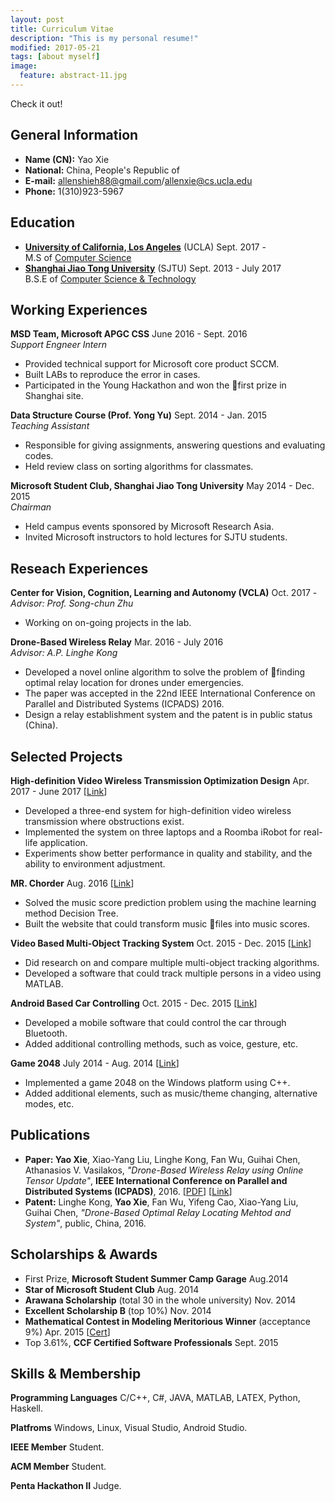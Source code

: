 ```yaml
---
layout: post
title: Curriculum Vitae
description: "This is my personal resume!"
modified: 2017-05-21
tags: [about myself]
image:
  feature: abstract-11.jpg
---
```


Check it out!

## General Information
* **Name (CN):** Yao Xie
* **National:** China, People's Republic of
* **E-mail:** allenshieh88@gmail.com/allenxie@cs.ucla.edu
* **Phone:** 1(310)923-5967

## Education
* [**University of California, Los Angeles**](http://www.ucla.edu/) (UCLA) Sept. 2017 - <br>
M.S of [Computer Science](http://www.cs.ucla.edu/)
* [**Shanghai Jiao Tong University**](http://en.sjtu.edu.cn/) (SJTU) Sept. 2013 - July 2017 <br>
B.S.E of [Computer Science & Technology](http://www.cs.sjtu.edu.cn/en/)


## Working Experiences
**MSD Team, Microsoft APGC CSS** June 2016 - Sept. 2016 <br>
*Support Engneer Intern* <br>
* Provided technical support for Microsoft core product SCCM. <br>
* Built LABs to reproduce the error in cases. <br>
* Participated in the Young Hackathon and won the first prize in Shanghai site. <br>

**Data Structure Course (Prof. Yong Yu)** Sept. 2014 - Jan. 2015 <br>
*Teaching Assistant* <br>
* Responsible for giving assignments, answering questions and evaluating codes. <br>
* Held review class on sorting algorithms for classmates. <br>

**Microsoft Student Club, Shanghai Jiao Tong University** May 2014 - Dec. 2015 <br>
*Chairman* <br>
* Held campus events sponsored by Microsoft Research Asia. <br>
* Invited Microsoft instructors to hold lectures for SJTU students. <br>


## Reseach Experiences
**Center for Vision, Cognition, Learning and Autonomy (VCLA)** Oct. 2017 - <br>
*Advisor: Prof. Song-chun Zhu*
* Working on on-going projects in the lab. <br>

**Drone-Based Wireless Relay** Mar. 2016 - July 2016 <br>
*Advisor: A.P. Linghe Kong* <br>
* Developed a novel online algorithm to solve the problem of finding optimal relay location for drones under emergencies. <br>
* The paper was accepted in the 22nd IEEE International Conference on Parallel and Distributed Systems (ICPADS) 2016. <br>
* Design a relay establishment system and the patent is in public status (China). <br>


## Selected Projects
**High-definition Video Wireless Transmission Optimization Design** Apr. 2017 - June 2017 \[[Link](https://github.com/AllenShieh/GraduationRelated)\] <br>
* Developed a three-end system for high-definition video wireless transmission where obstructions exist. <br>
* Implemented the system on three laptops and a Roomba iRobot for real-life application. <br>
* Experiments show better performance in quality and stability, and the ability to environment adjustment. <br>

**MR. Chorder** Aug. 2016 \[[Link](https://github.com/aaronguo1996/MrChorder)\] <br>
* Solved the music score prediction problem using the machine learning method Decision Tree. <br>
* Built the website that could transform music files into music scores. <br>

**Video Based Multi-Object Tracking System** Oct. 2015 - Dec. 2015 \[[Link](https://github.com/AllenShieh/MultiTrackProject)\] <br>
* Did research on and compare multiple multi-object tracking algorithms. <br>
* Developed a software that could track multiple persons in a video using MATLAB. <br>

**Android Based Car Controlling** Oct. 2015 - Dec. 2015  \[[Link](http://eelab.sjtu.edu.cn/kc/2015-12/C17/)\] <br>
* Developed a mobile software that could control the car through Bluetooth. <br>
* Added additional controlling methods, such as voice, gesture, etc. <br>

**Game 2048** July 2014 - Aug. 2014 \[[Link](https://github.com/AllenShieh/Game2048)\] <br>
* Implemented a game 2048 on the Windows platform using C++. <br>
* Added additional elements, such as music/theme changing, alternative modes, etc. <br>


## Publications
* **Paper: Yao Xie**, Xiao-Yang Liu, Linghe Kong, Fan Wu, Guihai Chen, Athanasios V. Vasilakos, *"Drone-Based Wireless Relay using Online Tensor Update"*, **IEEE International Conference on Parallel and Distributed Systems (ICPADS)**, 2016. \[[PDF](/publications/icpads2016drone.pdf)\] \[[Link](http://ieeexplore.ieee.org/document/7823731/)\]
* **Patent:** Linghe Kong, **Yao Xie**, Fan Wu, Yifeng Cao, Xiao-Yang Liu, Guihai Chen, *"Drone-Based Optimal Relay Locating Mehtod and System"*, public, China, 2016.


## Scholarships & Awards
* First Prize, **Microsoft Student Summer Camp Garage** Aug.2014
* **Star of Microsoft Student Club** Aug. 2014
* **Arawana Scholarship** (total 30 in the whole university) Nov. 2014
* **Excellent Scholarship B** (top 10%) Nov. 2014
* **Mathematical Contest in Modeling Meritorious Winner** (acceptance 9%) Apr. 2015 \[[Cert](/awards/33804.pdf)\]
* Top 3.61%, **CCF Certified Software Professionals** Sept. 2015


## Skills & Membership
**Programming Languages**  C/C++, C#, JAVA, MATLAB, LATEX, Python, Haskell. <br>

**Platfroms** Windows, Linux, Visual Studio, Android Studio. <br>

**IEEE Member** Student. <br>

**ACM Member** Student. <br>

**Penta Hackathon II** Judge. <br>

